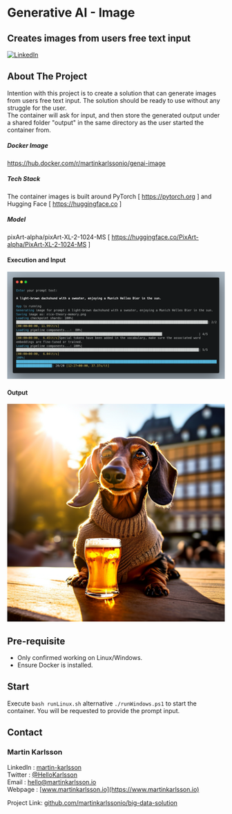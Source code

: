 # Generative AI - Image
## Creates images from users free text input

<!--
*** Written by Martin Karlsson
*** www.martinkarlsson.io
-->

[![LinkedIn][linkedin-shield]][linkedin-url]

<!-- ABOUT THE PROJECT -->
## About The Project

Intention with this project is to create a solution that can generate images from users free text input. The solution should be ready to use without any struggle for the user. <br />
The container will ask for input, and then store the generated output under a shared folder "output" in the same directory as the user started the container from.

##### Docker Image
https://hub.docker.com/r/martinkarlssonio/genai-image

##### Tech Stack
The container images is built around PyTorch [ https://pytorch.org ] and Hugging Face [ https://huggingface.co ]

##### Model
pixArt-alpha/pixArt-XL-2-1024-MS [ https://huggingface.co/PixArt-alpha/PixArt-XL-2-1024-MS ]

#### Execution and Input
<img src="input.png" width="1024" alt="Input Image"/>

#### Output
<img src="nice-theory-memory.png" width="1024" alt="Input Image"/>

## Pre-requisite
- Only confirmed working on Linux/Windows.
- Ensure Docker is installed.

## Start

Execute `bash runLinux.sh` alternative `./runWindows.ps1` to start the container.
You will be requested to provide the prompt input.

<!-- CONTACT -->
## Contact

### Martin Karlsson

LinkedIn : [martin-karlsson][linkedin-url] \
Twitter : [@HelloKarlsson](https://twitter.com/HelloKarlsson) \
Email : hello@martinkarlsson.io \
Webpage : [www.martinkarlsson.io](https://www.martinkarlsson.io)


Project Link: [github.com/martinkarlssonio/big-data-solution](https://github.com/martinkarlssonio/big-data-solution)


<!-- MARKDOWN LINKS & IMAGES -->
[linkedin-shield]: https://img.shields.io/badge/-LinkedIn-black.svg?style=for-the-badge&logo=linkedin&colorB=555
[linkedin-url]: https://linkedin.com/in/martin-karlsson